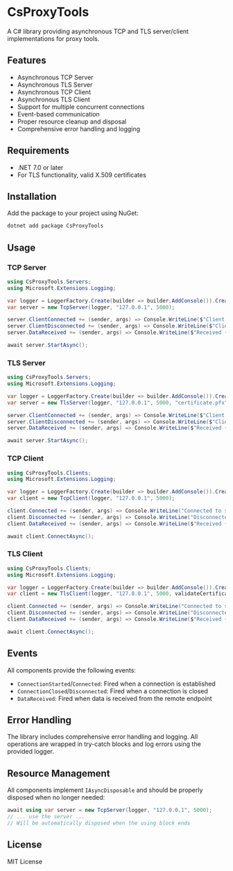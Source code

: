 # CsProxyTools

A C# library providing asynchronous TCP and TLS server/client implementations for proxy tools.

## Features

- Asynchronous TCP Server
- Asynchronous TLS Server
- Asynchronous TCP Client
- Asynchronous TLS Client
- Support for multiple concurrent connections
- Event-based communication
- Proper resource cleanup and disposal
- Comprehensive error handling and logging

## Requirements

- .NET 7.0 or later
- For TLS functionality, valid X.509 certificates

## Installation

Add the package to your project using NuGet:

```bash
dotnet add package CsProxyTools
```

## Usage

### TCP Server

```csharp
using CsProxyTools.Servers;
using Microsoft.Extensions.Logging;

var logger = LoggerFactory.Create(builder => builder.AddConsole()).CreateLogger<TcpServer>();
var server = new TcpServer(logger, "127.0.0.1", 5000);

server.ClientConnected += (sender, args) => Console.WriteLine($"Client connected: {args.ConnectionId}");
server.ClientDisconnected += (sender, args) => Console.WriteLine($"Client disconnected: {args.ConnectionId}");
server.DataReceived += (sender, args) => Console.WriteLine($"Received {args.Data.Length} bytes from {args.ConnectionId}");

await server.StartAsync();
```

### TLS Server

```csharp
using CsProxyTools.Servers;
using Microsoft.Extensions.Logging;

var logger = LoggerFactory.Create(builder => builder.AddConsole()).CreateLogger<TlsServer>();
var server = new TlsServer(logger, "127.0.0.1", 5000, "certificate.pfx", "password");

server.ClientConnected += (sender, args) => Console.WriteLine($"Client connected: {args.ConnectionId}");
server.ClientDisconnected += (sender, args) => Console.WriteLine($"Client disconnected: {args.ConnectionId}");
server.DataReceived += (sender, args) => Console.WriteLine($"Received {args.Data.Length} bytes from {args.ConnectionId}");

await server.StartAsync();
```

### TCP Client

```csharp
using CsProxyTools.Clients;
using Microsoft.Extensions.Logging;

var logger = LoggerFactory.Create(builder => builder.AddConsole()).CreateLogger<TcpClient>();
var client = new TcpClient(logger, "127.0.0.1", 5000);

client.Connected += (sender, args) => Console.WriteLine("Connected to server");
client.Disconnected += (sender, args) => Console.WriteLine("Disconnected from server");
client.DataReceived += (sender, args) => Console.WriteLine($"Received {args.Data.Length} bytes");

await client.ConnectAsync();
```

### TLS Client

```csharp
using CsProxyTools.Clients;
using Microsoft.Extensions.Logging;

var logger = LoggerFactory.Create(builder => builder.AddConsole()).CreateLogger<TlsClient>();
var client = new TlsClient(logger, "127.0.0.1", 5000, validateCertificate: true);

client.Connected += (sender, args) => Console.WriteLine("Connected to server");
client.Disconnected += (sender, args) => Console.WriteLine("Disconnected from server");
client.DataReceived += (sender, args) => Console.WriteLine($"Received {args.Data.Length} bytes");

await client.ConnectAsync();
```

## Events

All components provide the following events:

- `ConnectionStarted`/`Connected`: Fired when a connection is established
- `ConnectionClosed`/`Disconnected`: Fired when a connection is closed
- `DataReceived`: Fired when data is received from the remote endpoint

## Error Handling

The library includes comprehensive error handling and logging. All operations are wrapped in try-catch blocks and log errors using the provided logger.

## Resource Management

All components implement `IAsyncDisposable` and should be properly disposed when no longer needed:

```csharp
await using var server = new TcpServer(logger, "127.0.0.1", 5000);
// ... use the server ...
// Will be automatically disposed when the using block ends
```

## License

MIT License 